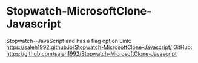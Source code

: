 # Stopwatch-MicrosoftClone-Javascript
Stopwatch--JavaScript and has a flag option
Link: https://saleh1992.github.io/Stopwatch-MicrosoftClone-Javascript/
GitHub: https://github.com/saleh1992/Stopwatch-MicrosoftClone-Javascript
